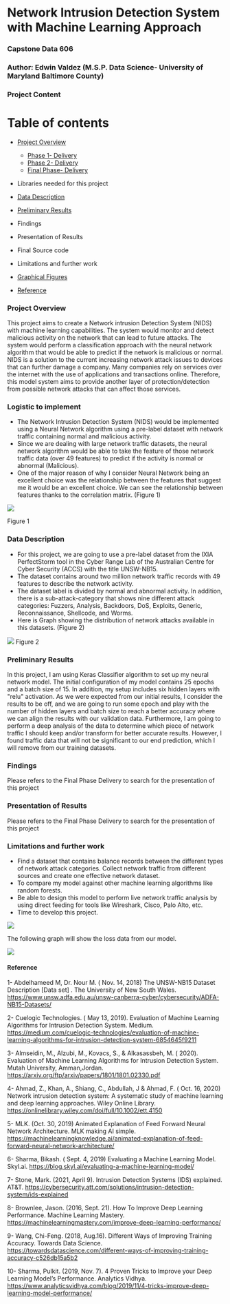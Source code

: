 # Network Intrusion Detection System with Machine Learning Approach
### Capstone Data 606

### Author: Edwin Valdez (M.S.P. Data Science- University of Maryland Baltimore County) 

### Project Content
Table of contents
=================
<!--ts-->
* [Project Overview](#project-overview)
	* [Phase 1- Delivery](https://github.com/evaldez5/UMBC-Data-Science-606/tree/main/Phase%201-%20Delivery)
	* [Phase 2- Delivery](https://github.com/evaldez5/UMBC-Data-Science-606/tree/main/Phase%202-%20Delivery)
	* [Final Phase- Delivery](https://github.com/evaldez5/UMBC-Data-Science-606/tree/main/Phase%202-%20Delivery)

* Libraries needed for this project
* [Data Description](#Data-Description)
* [Preliminary Results](#Preliminary-Results)
* Findings
* Presentation of Results
* Final Source code
* Limitations and further work
* [Graphical Figures](https://github.com/evaldez5/UMBC-Data-Science-606/tree/main/Images)
* [Reference](#reference)

<!--te-->

### Project Overview

This project aims to create a Network intrusion Detection System (NIDS) with machine learning capabilities. The system would monitor and detect malicious activity on the network that can lead to future attacks. The system would perform a classification approach with the neural network algorithm that would be able to predict if the network is malicious or normal. NIDS is a solution to the current increasing network attack issues to devices that can further damage a company. Many companies rely on services over the internet with the use of applications and transactions online. Therefore, this model system aims to provide another layer of protection/detection from possible network attacks that can affect those services. 

### Logistic to implement
* The Network Intrusion Detection System (NIDS) would be implemented using a Neural Network algorithm using a pre-label dataset with network traffic containing normal and malicious activity. 
* Since we are dealing with large network traffic datasets, the neural network algorithm would be able to take the feature of those network traffic data (over 49 features) to predict if the activity is normal or abnormal (Malicious). 
* One of the major reason of why I consider Neural Network being an excellent choice was the relationship between the features that suggest me it would be an excellent choice. We can see the relationship between features thanks to the correlation matrix. (Figure 1)

![](./Images/corr_matrix.JPG)

Figure 1

### Data Description
* For this project, we are going to use a pre-label dataset from the IXIA PerfectStorm tool in the Cyber Range Lab of the Australian Centre for Cyber Security (ACCS) with the title UNSW-NB15.
* The dataset contains around two million network traffic records with 49 features to describe the network activity.
* The dataset label is divided by normal and abnormal activity. In addition, there is a sub-attack-category that shows nine different attack categories: Fuzzers, Analysis, Backdoors, DoS, Exploits, Generic, Reconnaissance, Shellcode, and Worms. 
* Here is Graph showing the distribution of network attacks available in this datasets. (Figure 2)

![](./Images/grap_distribution.JPG)
Figure 2

### Preliminary Results
In this project, I am using Keras Classifier algorithm to set up my neural network model. The initial configuration of my model contains 25 epochs and a batch size of 15. In addition, my setup includes six hidden layers with "relu" activation. As we were expected from our initial results, I consider the results to be off, and we are going to run some epoch and play with the number of hidden layers and batch size to reach a better accuracy where we can align the results with our validation data. Furthermore, I am going to perform a deep analysis of the data to determine which piece of network traffic I should keep and/or transform for better accurate results. However,  I found traffic data that will not be significant to our end prediction, which I will remove from our training datasets.

### Findings
Please refers to the Final Phase Delivery to search for the presentation of this project 

### Presentation of Results
Please refers to the Final Phase Delivery to search for the presentation of this project

### Limitations and further work
* Find a dataset that contains balance records between the different types of network attack categories. Collect network traffic from different sources and create one effective network dataset. 
* To compare my model against other machine learning algorithms like random forests.
* Be able to design this model to perform live network traffic analysis by using direct feeding for tools like Wireshark, Cisco, Palo Alto, etc.
* Time to develop this project.


![](./Images/accuracy_tainingVal.JPG)

The following graph will show the loss data from our model.

![](./Images/loss_value.JPG)

#### Reference
1- Abdelhameed M, Dr. Nour M. ( Nov. 14, 2018) The UNSW-NB15 Dataset Description [Data set] . The University of New South Wales. https://www.unsw.adfa.edu.au/unsw-canberra-cyber/cybersecurity/ADFA-NB15-Datasets/

2- Cuelogic Technologies. ( May 13, 2019). Evaluation of Machine Learning Algorithms for Intrusion Detection System. Medium. https://medium.com/cuelogic-technologies/evaluation-of-machine-learning-algorithms-for-intrusion-detection-system-6854645f9211

3- Almseidin, M., Alzubi, M., Kovacs, S., & Alkasassbeh, M. ( 2020). Evaluation of Machine Learning Algorithms for Intrusion Detection System. Mutah University, Amman,Jordan. https://arxiv.org/ftp/arxiv/papers/1801/1801.02330.pdf

4- Ahmad, Z., Khan, A., Shiang, C., Abdullah, J & Ahmad, F. ( Oct. 16, 2020) Network intrusion detection system: A systematic study of machine learning and deep learning approaches. Wiley Online Library. https://onlinelibrary.wiley.com/doi/full/10.1002/ett.4150

5- MLK. (Oct. 30, 2019) Animated Explanation of Feed Forward Neural Network Architecture. MLK making AI simple. https://machinelearningknowledge.ai/animated-explanation-of-feed-forward-neural-network-architecture/

6- Sharma, Bikash. ( Sept. 4, 2019) Evaluating a Machine Learning Model. Skyl.ai.  https://blog.skyl.ai/evaluating-a-machine-learning-model/

7- Stone, Mark. (2021, April 9). Intrusion Detection Systems (IDS) explained. AT&T. https://cybersecurity.att.com/solutions/intrusion-detection-system/ids-explained

8- Brownlee, Jason. (2016, Sept. 21). How To Improve Deep Learning Performance. Machine Learning Mastery. https://machinelearningmastery.com/improve-deep-learning-performance/

9- Wang, Chi-Feng. (2018, Aug.16). Different Ways of Improving Training Accuracy. Towards Data Science. https://towardsdatascience.com/different-ways-of-improving-training-accuracy-c526db15a5b2

10- Sharma, Pulkit. (2019, Nov. 7). 4 Proven Tricks to Improve your Deep Learning Model’s Performance. Analytics Vidhya. https://www.analyticsvidhya.com/blog/2019/11/4-tricks-improve-deep-learning-model-performance/



